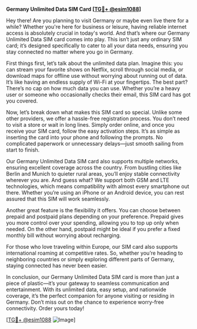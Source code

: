 **Germany Unlimited Data SIM Card [[TG💪+ @esim1088](https://t.me/s/esim1088)]**

Hey there! Are you planning to visit Germany or maybe even live there for a while? Whether you're here for business or leisure, having reliable internet access is absolutely crucial in today's world. And that’s where our Germany Unlimited Data SIM card comes into play. This isn’t just any ordinary SIM card; it’s designed specifically to cater to all your data needs, ensuring you stay connected no matter where you go in Germany.

First things first, let’s talk about the unlimited data plan. Imagine this: you can stream your favorite shows on Netflix, scroll through social media, or download maps for offline use without worrying about running out of data. It’s like having an endless supply of Wi-Fi at your fingertips. The best part? There’s no cap on how much data you can use. Whether you’re a heavy user or someone who occasionally checks their email, this SIM card has got you covered.

Now, let’s break down what makes this SIM card so special. Unlike some other providers, we offer a hassle-free registration process. You don’t need to visit a store or wait in long lines. Simply order online, and once you receive your SIM card, follow the easy activation steps. It’s as simple as inserting the card into your phone and following the prompts. No complicated paperwork or unnecessary delays—just smooth sailing from start to finish.

Our Germany Unlimited Data SIM card also supports multiple networks, ensuring excellent coverage across the country. From bustling cities like Berlin and Munich to quieter rural areas, you’ll enjoy stable connectivity wherever you are. And guess what? We support both GSM and LTE technologies, which means compatibility with almost every smartphone out there. Whether you’re using an iPhone or an Android device, you can rest assured that this SIM will work seamlessly.

Another great feature is the flexibility it offers. You can choose between prepaid and postpaid plans depending on your preference. Prepaid gives you more control over your spending, allowing you to top up only when needed. On the other hand, postpaid might be ideal if you prefer a fixed monthly bill without worrying about recharging.

For those who love traveling within Europe, our SIM card also supports international roaming at competitive rates. So, whether you’re heading to neighboring countries or simply exploring different parts of Germany, staying connected has never been easier.

In conclusion, our Germany Unlimited Data SIM card is more than just a piece of plastic—it’s your gateway to seamless communication and entertainment. With its unlimited data, easy setup, and nationwide coverage, it’s the perfect companion for anyone visiting or residing in Germany. Don’t miss out on the chance to experience worry-free connectivity. Order yours today!

[[TG💪+ @esim1088](https://t.me/s/esim1088) ![Image](https://i.postimg.cc/Y0z9fWf4/image.png)]